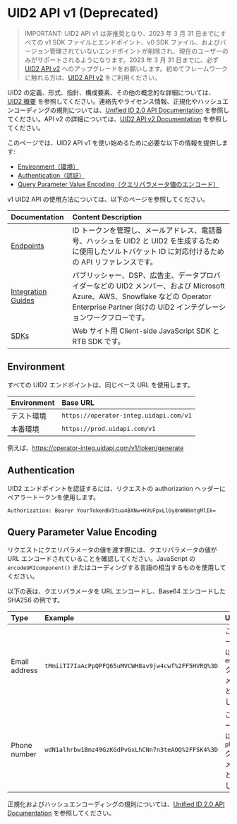 # UID2 API v1 (Deprecated)

> IMPORTANT: UID2 API v1 は非推奨となり、2023 年 3 月 31 日までにすべての v1 SDK ファイルとエンドポイント、v0 SDK ファイル、およびバージョン管理されていないエンドポイントが削除され、現在のユーザーのみがサポートされるようになります。2023 年 3 月 31 日までに、必ず [UID2 API v2](../v2/upgrades/upgrade-guide.md) へのアップグレードをお願いします。初めてフレームワークに触れる方は、[UID2 API v2](../v2/README.md) をご利用ください。

UID2 の定義、形式、指針、構成要素、その他の概念的な詳細については、 [UID2 概要](../../README-ja.md) を参照してください。連絡先やライセンス情報、正規化やハッシュエンコーディングの規則については、[Unified ID 2.0 API Documentation](../README.md) を参照してください。API v2 の詳細については、[UID2 API v2 Documentation](../v2/README.md) を参照してください。

このページでは、UID2 API v1 を使い始めるために必要な以下の情報を提供します:

- [Environment（環境）](#environment)
- [Authentication（認証）](#authentication)
- [Query Parameter Value Encoding（クエリパラメータ値のエンコード）](#query-parameter-value-encoding)

v1 UID2 API の使用方法については、以下のページを参照してください。

| Documentation                            | Content Description                                                                                                                                                                             |
| :--------------------------------------- | :---------------------------------------------------------------------------------------------------------------------------------------------------------------------------------------------- |
| [Endpoints](./endpoints/README.md)       | ID トークンを管理し、メールアドレス、電話番号、ハッシュを UID2 と UID2 を生成するために使用したソルトバケット ID に対応付けるための API リファレンスです。                                      |
| [Integration Guides](./guides/README.md) | パブリッシャー、DSP、広告主、データプロバイダーなどの UID2 メンバー、および Microsoft Azure、AWS、Snowflake などの Operator Enterprise Partner 向けの UID2 インテグレーションワークフローです。 |
| [SDKs](./sdks/README.md)                 | Web サイト用 Client-side JavaScript SDK と RTB SDK です。                                                                                                                                       |

## Environment

すべての UID2 エンドポイントは、同じベース URL を使用します。

| Environment | Base URL                               |
| :---------- | :------------------------------------- |
| テスト環境  | `https://operator-integ.uidapi.com/v1` |
| 本番環境    | `https://prod.uidapi.com/v1`           |

例えば、https://operator-integ.uidapi.com/v1/token/generate

## Authentication

UID2 エンドポイントを認証するには、リクエストの authorization ヘッダーにベアラートークンを使用します。

`Authorization: Bearer YourTokenBV3tua4BXNw+HVUFpxLlGy8nWN6mtgMlIk=`

## Query Parameter Value Encoding

リクエストにクエリパラメータの値を渡す際には、クエリパラメータの値が URL エンコードされていることを確認してください。JavaScript の `encodeURIcomponent()` またはコーディングする言語の相当するものを使用してください。

以下の表は、クエリパラメータを URL エンコードし、Base64 エンコードした SHA256 の例です。

| Type          | Example                                            | Usage                                                                      |
| :------------ | :------------------------------------------------- | :------------------------------------------------------------------------- |
| Email address | `tMmiiTI7IaAcPpQPFQ65uMVCWH8av9jw4cwf%2FF5HVRQ%3D` | このエンコーディングは `email_hash` クエリパラメータの値として使用します。 |
| Phone number  | `wdN1alhrbw1Bmz49GzKGdPvGxLhCNn7n3teAOQ%2FFSK4%3D` | このエンコーディングは `phone_hash` クエリパラメータの値として使用します。 |

正規化およびハッシュエンコーディングの規則については、[Unified ID 2.0 API Documentation](../README.md) を参照してください。
